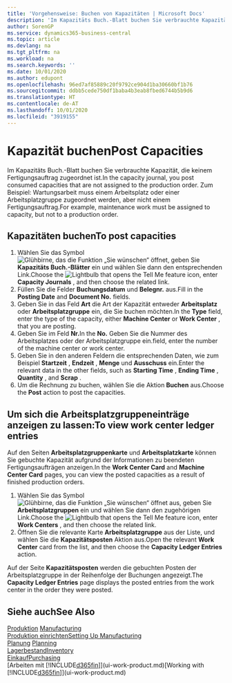 ```yaml
---
title: 'Vorgehensweise: Buchen von Kapazitäten | Microsoft Docs'
description: 'Im Kapazitäts Buch.-Blatt buchen Sie verbrauchte Kapazität, die keinem Fertigungsauftrag zugeordnet ist. Zum Beispiel: Wartungsarbeit muss einem Arbeitsplatz oder einer Arbeitsplatzgruppe zugeordnet werden, aber nicht einem Fertigungsauftrag.'
author: SorenGP
ms.service: dynamics365-business-central
ms.topic: article
ms.devlang: na
ms.tgt_pltfrm: na
ms.workload: na
ms.search.keywords: ''
ms.date: 10/01/2020
ms.author: edupont
ms.openlocfilehash: 96ed7af85889c20f9792ce904d1ba30660bf1b76
ms.sourcegitcommit: ddbb5cede750df1baba4b3eab8fbed6744b5b9d6
ms.translationtype: HT
ms.contentlocale: de-AT
ms.lasthandoff: 10/01/2020
ms.locfileid: "3919155"
---
```

# <a name="post-capacities"></a><span data-ttu-id="00842-104">Kapazität buchen</span><span class="sxs-lookup"><span data-stu-id="00842-104">Post Capacities</span></span>
<span data-ttu-id="00842-105">Im Kapazitäts Buch.-Blatt buchen Sie verbrauchte Kapazität, die keinem Fertigungsauftrag zugeordnet ist.</span><span class="sxs-lookup"><span data-stu-id="00842-105">In the capacity journal, you post consumed capacities that are not assigned to the production order.</span></span> <span data-ttu-id="00842-106">Zum Beispiel: Wartungsarbeit muss einem Arbeitsplatz oder einer Arbeitsplatzgruppe zugeordnet werden, aber nicht einem Fertigungsauftrag.</span><span class="sxs-lookup"><span data-stu-id="00842-106">For example, maintenance work must be assigned to capacity, but not to a production order.</span></span>  

## <a name="to-post-capacities"></a><span data-ttu-id="00842-107">Kapazitäten buchen</span><span class="sxs-lookup"><span data-stu-id="00842-107">To post capacities</span></span>  
1.  <span data-ttu-id="00842-108">Wählen Sie das Symbol ![Glühbirne, das die Funktion „Sie wünschen“ öffnet](media/ui-search/search_small.png "Tell Me-Funktion"), geben Sie **Kapazitäts Buch.-Blätter** ein und wählen Sie dann den entsprechenden Link.</span><span class="sxs-lookup"><span data-stu-id="00842-108">Choose the ![Lightbulb that opens the Tell Me feature](media/ui-search/search_small.png "Tell me what you want to do") icon, enter **Capacity Journals** , and then choose the related link.</span></span>  
2.  <span data-ttu-id="00842-109">Füllen Sie die Felder **Buchungsdatum** und **Belegnr.** aus.</span><span class="sxs-lookup"><span data-stu-id="00842-109">Fill in the **Posting Date** and **Document No.** fields.</span></span>  
3.  <span data-ttu-id="00842-110">Geben Sie in das Feld **Art** die Art der Kapazität entweder **Arbeitsplatz** oder **Arbeitsplatzgruppe** ein, die Sie buchen möchten.</span><span class="sxs-lookup"><span data-stu-id="00842-110">In the **Type** field, enter the type of the capacity, either **Machine Center** or **Work Center** , that you are posting.</span></span>  
4.  <span data-ttu-id="00842-111">Geben Sie im Feld **Nr.**</span><span class="sxs-lookup"><span data-stu-id="00842-111">In the **No.**</span></span> <span data-ttu-id="00842-112">Geben Sie die Nummer des Arbeitsplatzes oder der Arbeitsplatzgruppe ein.</span><span class="sxs-lookup"><span data-stu-id="00842-112">field, enter the number of the machine center or work center.</span></span>  
5.  <span data-ttu-id="00842-113">Geben Sie in den anderen Feldern die entsprechenden Daten, wie zum Beispiel **Startzeit** , **Endzeit** , **Menge** und **Ausschuss** ein.</span><span class="sxs-lookup"><span data-stu-id="00842-113">Enter the relevant data in the other fields, such as **Starting Time** , **Ending Time** , **Quantity** , and **Scrap** .</span></span>  
6.  <span data-ttu-id="00842-114">Um die Rechnung zu buchen, wählen Sie die Aktion **Buchen** aus.</span><span class="sxs-lookup"><span data-stu-id="00842-114">Choose the **Post** action to post the capacities.</span></span>  

## <a name="to-view-work-center-ledger-entries"></a><span data-ttu-id="00842-115">Um sich die Arbeitsplatzgruppeneinträge anzeigen zu lassen:</span><span class="sxs-lookup"><span data-stu-id="00842-115">To view work center ledger entries</span></span>  
<span data-ttu-id="00842-116">Auf den Seiten **Arbeitsplatzgruppenkarte** und **Arbeitsplatzkarte** können Sie gebuchte Kapazität aufgrund der Informationen zu beendeten Fertigungsaufträgen anzeigen.</span><span class="sxs-lookup"><span data-stu-id="00842-116">In the **Work Center Card** and **Machine Center Card** pages, you can view the posted capacities as a result of finished production orders.</span></span>    
1.  <span data-ttu-id="00842-117">Wählen Sie das Symbol ![Glühbirne, das die Funktion „Sie wünschen“ öffnet](media/ui-search/search_small.png "Tell Me-Funktion") aus, geben Sie **Arbeitsplatzgruppen** ein und wählen Sie dann den zugehörigen Link.</span><span class="sxs-lookup"><span data-stu-id="00842-117">Choose the ![Lightbulb that opens the Tell Me feature](media/ui-search/search_small.png "Tell me what you want to do") icon, enter **Work Centers** , and then choose the related link.</span></span>  
2.  <span data-ttu-id="00842-118">Öffnen Sie die relevante Karte **Arbeitsplatzgruppe** aus der Liste, und wählen Sie die **Kapazitätsposten** Aktion aus.</span><span class="sxs-lookup"><span data-stu-id="00842-118">Open the relevant **Work Center** card from the list, and then choose the **Capacity Ledger Entries** action.</span></span>  

<span data-ttu-id="00842-119">Auf der Seite **Kapazitätsposten** werden die gebuchten Posten der Arbeitsplatzgruppe in der Reihenfolge der Buchungen angezeigt.</span><span class="sxs-lookup"><span data-stu-id="00842-119">The **Capacity Ledger Entries** page displays the posted entries from the work center in the order they were posted.</span></span>   

## <a name="see-also"></a><span data-ttu-id="00842-120">Siehe auch</span><span class="sxs-lookup"><span data-stu-id="00842-120">See Also</span></span>  
<span data-ttu-id="00842-121">[Produktion](production-manage-manufacturing.md)  </span><span class="sxs-lookup"><span data-stu-id="00842-121">[Manufacturing](production-manage-manufacturing.md)  </span></span>  
[<span data-ttu-id="00842-122">Produktion einrichten</span><span class="sxs-lookup"><span data-stu-id="00842-122">Setting Up Manufacturing</span></span>](production-configure-production-processes.md)  
<span data-ttu-id="00842-123">[Planung](production-planning.md)    </span><span class="sxs-lookup"><span data-stu-id="00842-123">[Planning](production-planning.md)    </span></span>  
[<span data-ttu-id="00842-124">Lagerbestand</span><span class="sxs-lookup"><span data-stu-id="00842-124">Inventory</span></span>](inventory-manage-inventory.md)  
[<span data-ttu-id="00842-125">Einkauf</span><span class="sxs-lookup"><span data-stu-id="00842-125">Purchasing</span></span>](purchasing-manage-purchasing.md)  
<span data-ttu-id="00842-126">[Arbeiten mit [!INCLUDE[d365fin](includes/d365fin_md.md)]](ui-work-product.md)</span><span class="sxs-lookup"><span data-stu-id="00842-126">[Working with [!INCLUDE[d365fin](includes/d365fin_md.md)]](ui-work-product.md)</span></span>
